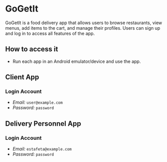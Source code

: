 # GoGetIt
GoGetIt is a food delivery app that allows users to browse restaurants, view menus, add items to the cart, and manage their profiles. Users can sign up and log in to access all features of the app.

## How to access it
- Run each app in an Android emulator/device and use the app.

## Client App
### Login Account
- *Email:* `user@example.com`
- *Password:* `password`

## Delivery Personnel App
### Login Account
- *Email:* `estafeta@example.com`
- *Password:* `password`